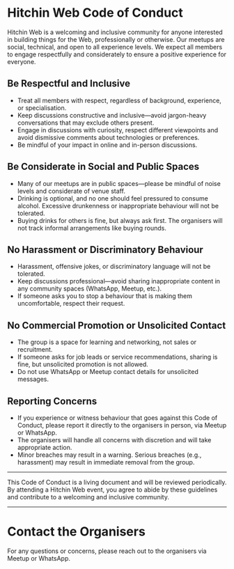 # Hitchin Web Code of Conduct

Hitchin Web is a welcoming and inclusive community for anyone interested in building things for the Web, professionally or otherwise. Our meetups are social, technical, and open to all experience levels. We expect all members to engage respectfully and considerately to ensure a positive experience for everyone.

## **Be Respectful and Inclusive**

- Treat all members with respect, regardless of background, experience, or specialisation.
- Keep discussions constructive and inclusive—avoid jargon-heavy conversations that may exclude others present.
- Engage in discussions with curiosity, respect different viewpoints and avoid dismissive comments about technologies or preferences.
- Be mindful of your impact in online and in-person discussions.

## **Be Considerate in Social and Public Spaces**

- Many of our meetups are in public spaces—please be mindful of noise levels and considerate of venue staff.
- Drinking is optional, and no one should feel pressured to consume alcohol. Excessive drunkenness or inappropriate behaviour will not be tolerated.
- Buying drinks for others is fine, but always ask first. The organisers will not track informal arrangements like buying rounds.

## **No Harassment or Discriminatory Behaviour**

- Harassment, offensive jokes, or discriminatory language will not be tolerated.
- Keep discussions professional—avoid sharing inappropriate content in any community spaces (WhatsApp, Meetup, etc.).
- If someone asks you to stop a behaviour that is making them uncomfortable, respect their request.

## **No Commercial Promotion or Unsolicited Contact**

- The group is a space for learning and networking, not sales or recruitment.
- If someone asks for job leads or service recommendations, sharing is fine, but unsolicited promotion is not allowed.
- Do not use WhatsApp or Meetup contact details for unsolicited messages.

## **Reporting Concerns**

- If you experience or witness behaviour that goes against this Code of Conduct, please report it directly to the organisers in person, via Meetup or WhatsApp.
- The organisers will handle all concerns with discretion and will take appropriate action.
- Minor breaches may result in a warning. Serious breaches (e.g., harassment) may result in immediate removal from the group.

---

This Code of Conduct is a living document and will be reviewed periodically. By attending a Hitchin Web event, you agree to abide by these guidelines and contribute to a welcoming and inclusive community.

---

# **Contact the Organisers**

For any questions or concerns, please reach out to the organisers via Meetup or WhatsApp.

